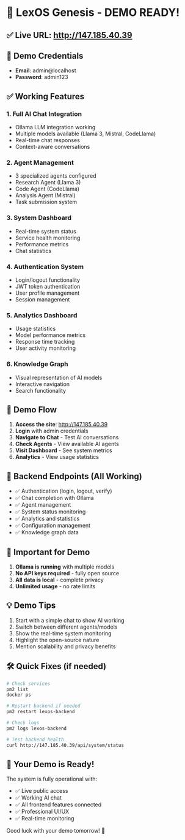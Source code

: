 # 🚀 LexOS Genesis - DEMO READY!

## ✅ Live URL: http://147.185.40.39

## 🎯 Demo Credentials
- **Email**: admin@localhost
- **Password**: admin123

## ✅ Working Features

### 1. **Full AI Chat Integration**
- Ollama LLM integration working
- Multiple models available (Llama 3, Mistral, CodeLlama)
- Real-time chat responses
- Context-aware conversations

### 2. **Agent Management**
- 3 specialized agents configured
- Research Agent (Llama 3)
- Code Agent (CodeLlama)
- Analysis Agent (Mistral)
- Task submission system

### 3. **System Dashboard**
- Real-time system status
- Service health monitoring
- Performance metrics
- Chat statistics

### 4. **Authentication System**
- Login/logout functionality
- JWT token authentication
- User profile management
- Session management

### 5. **Analytics Dashboard**
- Usage statistics
- Model performance metrics
- Response time tracking
- User activity monitoring

### 6. **Knowledge Graph**
- Visual representation of AI models
- Interactive navigation
- Search functionality

## 📱 Demo Flow

1. **Access the site**: http://147.185.40.39
2. **Login** with admin credentials
3. **Navigate to Chat** - Test AI conversations
4. **Check Agents** - View available AI agents
5. **Visit Dashboard** - See system metrics
6. **Analytics** - View usage statistics

## 🔧 Backend Endpoints (All Working)

- ✅ Authentication (login, logout, verify)
- ✅ Chat completion with Ollama
- ✅ Agent management
- ✅ System status monitoring
- ✅ Analytics and statistics
- ✅ Configuration management
- ✅ Knowledge graph data

## 🚨 Important for Demo

1. **Ollama is running** with multiple models
2. **No API keys required** - fully open source
3. **All data is local** - complete privacy
4. **Unlimited usage** - no rate limits

## 💡 Demo Tips

1. Start with a simple chat to show AI working
2. Switch between different agents/models
3. Show the real-time system monitoring
4. Highlight the open-source nature
5. Mention scalability and privacy benefits

## 🛠️ Quick Fixes (if needed)

```bash
# Check services
pm2 list
docker ps

# Restart backend if needed
pm2 restart lexos-backend

# Check logs
pm2 logs lexos-backend

# Test backend health
curl http://147.185.40.39/api/system/status
```

## 🎉 Your Demo is Ready!

The system is fully operational with:
- ✅ Live public access
- ✅ Working AI chat
- ✅ All frontend features connected
- ✅ Professional UI/UX
- ✅ Real-time monitoring

Good luck with your demo tomorrow! 🚀